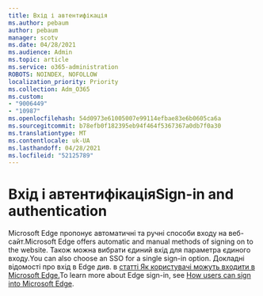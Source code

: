 ```yaml
---
title: Вхід і автентифікація
ms.author: pebaum
author: pebaum
manager: scotv
ms.date: 04/28/2021
ms.audience: Admin
ms.topic: article
ms.service: o365-administration
ROBOTS: NOINDEX, NOFOLLOW
localization_priority: Priority
ms.collection: Adm_O365
ms.custom:
- "9006449"
- "10987"
ms.openlocfilehash: 54d0973e61005007e99114efbae83e6b0605ca6a
ms.sourcegitcommit: b78efb0f182395eb94f464f5367367a0db7f0a30
ms.translationtype: MT
ms.contentlocale: uk-UA
ms.lasthandoff: 04/28/2021
ms.locfileid: "52125789"
---
```

# <a name="sign-in-and-authentication"></a><span data-ttu-id="2b8e9-102">Вхід і автентифікація</span><span class="sxs-lookup"><span data-stu-id="2b8e9-102">Sign-in and authentication</span></span>

<span data-ttu-id="2b8e9-103">Microsoft Edge пропонує автоматичні та ручні способи входу на веб-сайт.</span><span class="sxs-lookup"><span data-stu-id="2b8e9-103">Microsoft Edge offers automatic and manual methods of signing on to the website.</span></span> <span data-ttu-id="2b8e9-104">Також можна вибрати єдиний вхід для параметра єдиного входу.</span><span class="sxs-lookup"><span data-stu-id="2b8e9-104">You can also choose an SSO for a single sign-in option.</span></span> <span data-ttu-id="2b8e9-105">Докладні відомості про вхід в Edge див. в [статті Як користувачі можуть входити в Microsoft Edge.](https://docs.microsoft.com/deployedge/microsoft-edge-security-identity#how-users-can-sign-into-microsoft-edge)</span><span class="sxs-lookup"><span data-stu-id="2b8e9-105">To learn more about Edge sign-in, see [How users can sign into Microsoft Edge](https://docs.microsoft.com/deployedge/microsoft-edge-security-identity#how-users-can-sign-into-microsoft-edge).</span></span>  